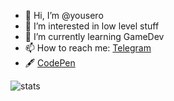 * 👋 Hi, I’m @yousero
* 👀 I’m interested in low level stuff
* 🌱 I’m currently learning GameDev
* 📫 How to reach me: [Telegram](https://t.me/yousero)
* 🖋️ [CodePen](https://codepen.io/youser)

<!---
yousero/yousero is a ✨ special ✨ repository because its `README.md` (this file) appears on your GitHub profile.
You can click the Preview link to take a look at your changes.
--->

![stats](https://github-readme-stats.vercel.app/api/top-langs/?username=yousero&layout=compact)
